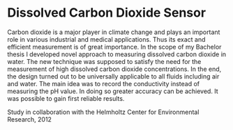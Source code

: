 # Dissolved Carbon Dioxide Sensor

Carbon dioxide is a major player in climate change and plays an important role in various industrial and medical applications. Thus its exact and efficient measurement is of great importance. 
In the scope of my Bachelor thesis I  developed  novel approach to measuring dissolved carbon dioxide in water. 
The new technique was supposed to satisfy the need for the measurement of high dissolved carbon dioxide concentrations. 
In the end, the design turned out to be universally applicable to all fluids including air and water. 
The main idea was to record the conductivity instead of measuring the pH value. In doing so greater accuracy can be achieved. It was possible to gain first reliable results.

Study in collaboration with the Helmholtz Center for Environmental Research, 2012
